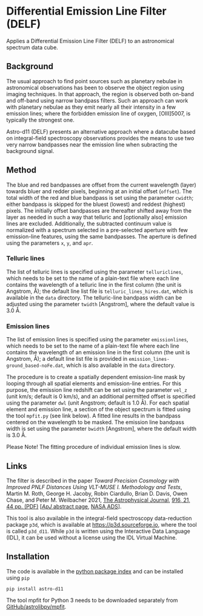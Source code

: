 # Differential Emission Line Filter (DELF)

Applies a Differential Emission Line Filter (DELF) to an astronomical spectrum data cube.

## Background

The usual approach to find point sources such as planetary nebulae in astronomical observations has been to observe the object region using imaging techniques. In that approach, the region is observed both on-band and off-band using narrow bandpass filters. Such an approach can work with planetary nebulae as they emit nearly all their intensity in a few emission lines; where the forbidden emission line of oxygen, [OIII]5007, is typically the strongest one.

Astro-d11 (DELF) presents an alternative approach where a datacube based on integral-field spectroscopy observations provides the means to use two very narrow bandpasses near the emission line when subracting the background signal.


## Method

The blue and red bandpasses are offset from the current wavelength (layer) towards bluer and redder pixels, beginning at an initial offset (`offset`). The total width of the red and blue bandpass is set using the parameter `cwidth`; either bandpass is skipped for the bluest (lowest) and reddest (highest) pixels. The initially offset bandpasses are thereafter shifted away from the layer as needed in such a way that telluric and [optionally also] emission lines are excluded. Additionally, the subtracted continuum value is normalized with a spectrum selected in a pre-selected aperture with few emission-line features, using the same bandpasses. The aperture is defined using the parameters `x`, `y`, and `apr`.


### Telluric lines

The list of telluric lines is specified using the parameter `telluriclines`, which needs to be set to the name of a plain-text file where each line contains the wavelength of a telluric line in the first column (the unit is Angstrom, Å); the default line list file is `telluric_lines_hires.dat`, which is available in the `data` directory. The telluric-line bandpass width can be adjusted using the parameter `twidth` [Angstrom], where the default value is 3.0 Å.


### Emission lines

The list of emission lines is specified using the parameter `emissionlines`, which needs to be set to the name of a plain-text file where each line contains the wavelength of an emission line in the first column (the unit is Angstrom, Å); a default line list file is provided in `emission_lines-ground_based-noFe.dat`, which is also available in the `data` directory.

The procedure is to create a spatially dependent emission-line mask by looping through all spatial elements and emission-line entries. For this purpose, the emission line redshift can be set using the parameter `vel_z` (unit km/s; default is 0 km/s), and an additional permitted offset is specified using the parameter `dwl` (unit Angstrom; default is 1.0 Å). For each spatial element and emission line, a section of the object spectrum is fitted using the tool `mpfit.py` (see link below). A fitted line results in the bandpass centered on the wavelength to be masked. The emission line bandpass width is set using the parameter `bwidth` [Angstrom], where the default width is 3.0 Å.

Please Note! The fitting procedure of individual emission lines is slow.


## Links

The filter is described in the paper *Toward Precision Cosmology with Improved PNLF Distances Using VLT-MUSE I. Methodology and Tests*, Martin M. Roth, George H. Jacoby, Robin Ciardullo, Brian D. Davis, Owen Chase, and Peter M. Weilbacher 2021, [The Astrophysical Journal](https://iopscience.iop.org/journal/0004-637X), [916, 21, 44 pp. (PDF)](https://ui.adsabs.harvard.edu/link_gateway/2021ApJ...916...21R/PUB_PDF) [[*ApJ* abstract page](https://www.doi.org/10.3847/1538-4357/ac02ca), [NASA ADS](https://ui.adsabs.harvard.edu/abs/2021ApJ...916...21R/abstract)].

This tool is also available in the integral-field spectroscopy data-reduction package `p3d`, which is available at https://p3d.sourceforge.io, where the tool is called `p3d_d11`. While `p3d` is written using the Interactive Data Language (IDL), it can be used without a license using the IDL Virtual Machine.


## Installation

The code is available in the [python package index](https://pypi.org/project/astro-delf) and can be installed using `pip`
```
pip install astro-d11
```

The tool mpfit for Python 3 needs to be downloaded separately from [GitHub/astrolibpy/mpfit](https://github.com/segasai/astrolibpy/blob/master/mpfit/mpfit.py).

